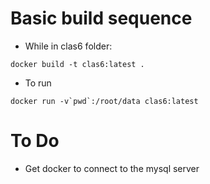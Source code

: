 # Basic build sequence
* While in clas6 folder:
```
docker build -t clas6:latest .
```
* To run
```
docker run -v`pwd`:/root/data clas6:latest
```
# To Do
* Get docker to connect to the mysql server

